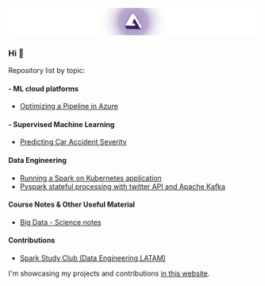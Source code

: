 [![Visit my website](assets/banner.png)](https://www.kauvinlucas.com)
### Hi 👋

Repository list by topic:

#### - ML cloud platforms
* [Optimizing a Pipeline in Azure](https://github.com/kauvinlucas/Optimizing-a-Pipeline-in-Azure)

#### - Supervised Machine Learning
* [Predicting Car Accident Severity](https://github.com/kauvinlucas/Predicting_car_accident_severity)

#### Data Engineering
* [Running a Spark on Kubernetes application](https://github.com/kauvinlucas/spark-kubernetes)
* [Pyspark stateful processing with twitter API and Apache Kafka](https://github.com/kauvinlucas/pyspark-stateful-processing-with-twitter-kafka)

#### Course Notes & Other Useful Material
* [Big Data - Science notes](https://github.com/kauvinlucas/big-data-science-notes)

#### Contributions
* [Spark Study Club (Data Engineering LATAM)](https://github.com/kauvinlucas/Spark-StudyClub)

I'm showcasing my projects and contributions [in this website](https://kauvinlucas.com).